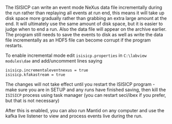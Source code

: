The ISISICP can write an event mode NeXus data file incrementally during the run rather than replaying all events at run end, this means it will take up disk space more gradually rather than grabbing an extra large amount at the end. It will ultimately use the same amount of disk space, but it is easier to judge when to end a run. Also the data file will appear on the archive earlier. The program still needs to save the events to disk as well as write the data file incrementally as an HDF5 file can become corrupt if the program restarts.

To enable incremental mode edit `isisicp.properties` in `C:\labview modules\dae` and add/uncomment lines saying
``` 
isisicp.incrementaleventnexus = true
isisicp.kfakastream = true
``` 
The changes will not take effect until you restart the ISISICP program - make sure you are in SETUP and any runs have finished saving, then kill the `ISISICP` process using task manager (you can restart seci/ibex if you prefer, but that is not necessary)

After this is enabled, you can also run Mantid on any computer and use the kafka live listener to view and process events live during the run.
